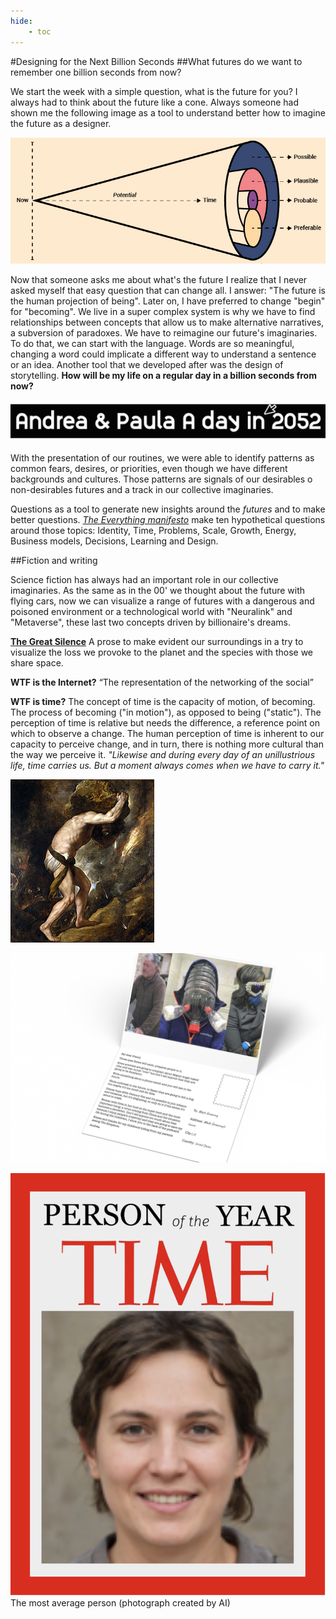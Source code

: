 ```yaml
---
hide:
    - toc
---
```

#Designing for the Next Billion Seconds
##What futures do we want to remember one billion seconds from now?

We start the week with a simple question, what is the future for you?
I always had to think about the future like a cone. Always someone had shown me the following image as a tool to understand better how to imagine the future as a designer.

![](../images/img53.jpg)

Now that someone asks me about what's the future I realize that I never asked myself that easy question that can change all. I answer: "The future is the human projection of being". Later on, I have preferred to change "begin" for "becoming".
We live in a super complex system is why we have to find relationships between concepts that allow us to make alternative narratives, a subversion of paradoxes. 
We have to reimagine our future's imaginaries. To do that, we can start with the language. Words are so meaningful, changing a word could implicate a different way to understand a sentence or an idea. Another tool that we developed after was the design of storytelling. 
**How will be my life on a regular day in a billion seconds from now?** 

[![](../images/img54.jpg)](https://docs.google.com/presentation/d/1PlDwtjz4OlUaXMiaKm_QbRV9JvAUply5Ey4Fc2kwfMk/edit#slide=id.g10d4a5f9305_0_6)

With the presentation of our routines, we were able to identify patterns as common fears, desires, or priorities, even though we have different backgrounds and cultures. Those patterns are signals of our desirables o non-desirables futures and a track in our collective imaginaries. 

Questions as a tool to generate new insights around the *futures* and to make better questions. [*The Everything manifesto*](https://www.iam-internet.com/everything) make ten hypothetical questions around those topics: Identity, Time, Problems, Scale, Growth, Energy, Business models, Decisions, Learning and Design. 

##Fiction and writing

Science fiction has always had an important role in our collective imaginaries. As the same as in the 00' we thought about the future with flying cars, now we can visualize a range of futures with a dangerous and poisoned environment or a technological world with "Neuralink" and "Metaverse", these last two concepts driven by billionaire's dreams. 

[**The Great Silence**](https://nautil.us/issue/75/story/the-great-silence)
A prose to make evident our surroundings in a try to visualize the loss we provoke to the planet and the species with those we share space. 

**WTF is the Internet?**  “The representation of the networking of the social”

**WTF is time?** The concept of time is the capacity of motion, of becoming. The process of becoming ("in motion"), as opposed to being ("static"). The perception of time is relative but needs the difference, a reference point on which to observe a change. The human perception of time is inherent to our capacity to perceive change, and in turn, there is nothing more cultural than the way we perceive it. *"Likewise and during every day of an unillustrious life, time carries us. But a moment always comes when we have to carry it."*

![](../images/img55.jpg) 

![](../images/img56.png)


![](../images/img57.png)
The most average person (photograph created by AI)

